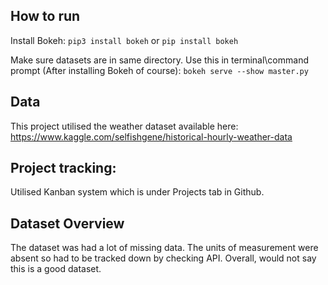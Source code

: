 ## How to run

Install Bokeh:
`pip3 install bokeh` or
`pip install bokeh`

Make sure datasets are in same directory.
Use this in terminal\command prompt (After installing Bokeh of course):
`bokeh serve --show master.py`

## Data
This project utilised the weather dataset available here:
https://www.kaggle.com/selfishgene/historical-hourly-weather-data

## Project tracking:
Utilised Kanban system which is under Projects tab in Github.

## Dataset Overview
The dataset was had a lot of missing data.
The units of measurement were absent so had to be tracked down by checking API.
Overall, would not say this is a good dataset.
